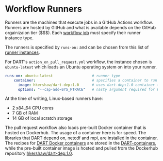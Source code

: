 # Workflow Runners

Runners are the machines that execute jobs in a GitHub Actions workflow. Runners are hosted by GitHub and what is available depends on the GitHub orgainizaion tier ($$$). Each [workflow job](workflow-jobs.md) must specify their runner instance type.

The runners is specified by `runs-on:`  and can be chosen from this list of [runner instances](https://docs.github.com/en/actions/using-github-hosted-runners/about-github-hosted-runners#supported-runners-and-hardware-resources).

For DART's `action_on_pull_request.yml` workflow, the instance chosen is `ubuntu-latest` which loads an Ubuntu operating system on into your runner. 


```yaml
runs-on: ubuntu-latest                  # runner type
    container:                          # specifies a container to run on top of runner
      image: hkershaw/dart-dep:1.0      # uses dart-dep:1.0 container that is pulled from Dockerhub
      options: "--cap-add=SYS_PTRACE"   # nasty argument required for OpenMPI to work correctly in containers
```

At the time of writing, Linux-based runners have:
- 2 x84_64 CPU cores
- 7 GB of RAM
- 14 GB of local scratch storage

The pull request workflow also loads pre-built Docker container that is hosted on Dockerhub. The usage of a container here is for speed. The libraries that DART depend on, netcdf and mpi, are installed in the container. The recipes for [DART Docker containers](containers.md) are stored in the [DART-containers](https://github.com/NCAR/DART-containers), while the pre-built container image is hosted and pulled from the Dockerhub repository [hkershaw/dart-dep:1.0](https://hub.docker.com/repository/docker/hkershaw/dart-dep/general).
